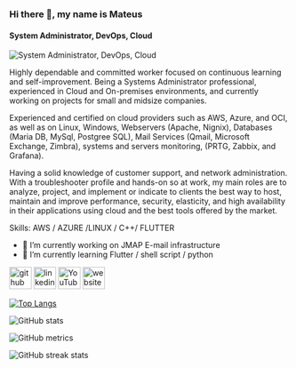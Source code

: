 ### Hi there 👋, my name is Mateus
#### System Administrator, DevOps, Cloud
![System Administrator, DevOps, Cloud]([https://techaccess.co.za/wp-content/uploads/2021/12/Black-Technology-LinkedIn-Banner-9.jpg](https://media.licdn.com/dms/image/D4D16AQGSF_5nd8-OsQ/profile-displaybackgroundimage-shrink_350_1400/0/1687195715199?e=1704931200&v=beta&t=_9EoRGvU0AHnfbYiJmxxVJ78uaNdta7ohLKo8AtpMZs))

Highly dependable and committed worker focused on continuous learning and self-improvement. Being a Systems Administrator professional, experienced in Cloud and On-premises environments, and currently working on projects for small and midsize companies.

Experienced and certified on cloud providers such as AWS, Azure, and OCI, as well as on Linux, Windows, Webservers (Apache, Nignix), Databases (Maria DB, MySql, Postgree SQL), Mail Services (Qmail, Microsoft Exchange, Zimbra), systems and servers monitoring, (PRTG, Zabbix, and Grafana).

Having a solid knowledge of customer support, and network administration. With a troubleshooter profile and hands-on so at work, my main roles are to analyze, project, and implement or indicate to clients the best way to host, maintain and improve performance, security, elasticity, and high availability in their applications using cloud and the best tools offered by the market.

Skills: AWS / AZURE /LINUX  / C++/ FLUTTER  

- 🔭 I’m currently working on JMAP E-mail infrastructure 
- 🌱 I’m currently learning Flutter / shell script / python 


[<img src='https://cdn.jsdelivr.net/npm/simple-icons@3.0.1/icons/github.svg' alt='github' height='40'>](https://github.com/M-HFM)  [<img src='https://cdn.jsdelivr.net/npm/simple-icons@3.0.1/icons/linkedin.svg' alt='linkedin' height='40'>](https://www.linkedin.com/in/mateus-h-f-mello/)  [<img src='https://cdn.jsdelivr.net/npm/simple-icons@3.0.1/icons/youtube.svg' alt='YouTube' height='40'>](https://www.youtube.com/@MMFullPlace)  [<img src='https://cdn.jsdelivr.net/npm/simple-icons@3.0.1/icons/icloud.svg' alt='website' height='40'>](https://mateus.hfmello.com/)  

[![Top Langs](https://github-readme-stats.vercel.app/api/top-langs/?username=M-HFM)](https://github.com/anuraghazra/github-readme-stats)

![GitHub stats](https://github-readme-stats.vercel.app/api?username=M-HFM&show_icons=true)  

![GitHub metrics](https://metrics.lecoq.io/M-HFM)  

![GitHub streak stats](https://streak-stats.demolab.com/?user=M-HFM)  



